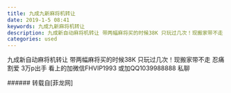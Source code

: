 ```yaml
---
title: 九成九新麻将机转让
date: 2019-1-5 08:41
keywords: 九成九新麻将机转让
description: 九成新自动麻将机转让 带两幅麻将买的时候38K 只玩过几次！现搬家带不走 忍痛割爱 3万p出手 看上的加微信FHVIP1993 或加QQ1039988888 私聊
categories: used
---
```

<td class="t_f" id="postmessage_2617984">

九成新自动麻将机转让 带两幅麻将买的时候38K 只玩过几次！现搬家带不走 忍痛割爱 3万p出手 看上的加微信FHVIP1993 或加QQ1039988888 私聊<br/>
</td>
###### 转载自[菲龙网]
